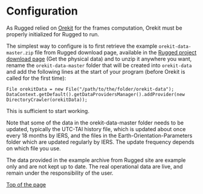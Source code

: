 <!--- Copyright 2013-2020 CS GROUP
  Licensed under the Apache License, Version 2.0 (the "License");
  you may not use this file except in compliance with the License.
  You may obtain a copy of the License at
  
    http://www.apache.org/licenses/LICENSE-2.0
  
  Unless required by applicable law or agreed to in writing, software
  distributed under the License is distributed on an "AS IS" BASIS,
  WITHOUT WARRANTIES OR CONDITIONS OF ANY KIND, either express or implied.
  See the License for the specific language governing permissions and
  limitations under the License.
-->

<a name="top"></a>

# Configuration

As Rugged relied on [Orekit](https://www.orekit.org/ "Orekit homepage") for the frames computation, Orekit
must be properly initialized for Rugged to run.

The simplest way to configure is to first retrieve the example `orekit-data-master.zip`
file from Rugged download page, available in the [Rugged project download page](https://www.orekit.org/rugged/download.html) 
(Get the physical data)
and to unzip it anywhere you want, rename the `orekit-data-master` folder that will be created
into `orekit-data` and add the following lines at the start of your program (before Orekit is called for the
first time):

    File orekitData = new File("/path/to/the/folder/orekit-data");
    DataContext.getDefault().getDataProvidersManager().addProvider(new DirectoryCrawler(orekitData));

This is sufficient to start working.

Note that some of the data in the orekit-data-master folder needs to be updated,
typically the UTC-TAI history file, which is updated about once every 18 months
by IERS, and the files in the Earth-Orientation-Parameters folder which are updated
regularly by IERS. The update frequency depends on which file you use.

The data provided in the example archive from Rugged site are example only and are
not kept up to date. The real operational data are live, and remain under the
responsibility of the user.

[Top of the page](#top)

